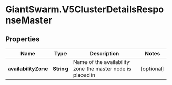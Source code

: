 # GiantSwarm.V5ClusterDetailsResponseMaster

## Properties
Name | Type | Description | Notes
------------ | ------------- | ------------- | -------------
**availabilityZone** | **String** | Name of the availability zone the master node is placed in  | [optional] 


